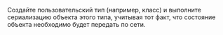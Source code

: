 Создайте пользовательский тип (например, класс) и выполните сериализацию объекта этого типа, учитывая тот факт, что состояние объекта необходимо будет передать по сети.  
